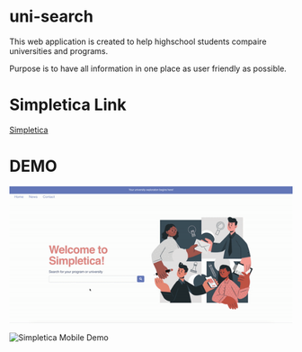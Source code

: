 # uni-search

This web application is created to help highschool students compaire universities and programs.

Purpose is to have all information in one place as user friendly as possible. 

# Simpletica Link 
[Simpletica](https://stephanieblom.github.io/uni-search/)

# DEMO 
![Simpletica Desktop Demo](assets/simpleticaDesktopDemo.gif)

![Simpletica Mobile Demo](assets/simpleticaMobileDemo.gif)